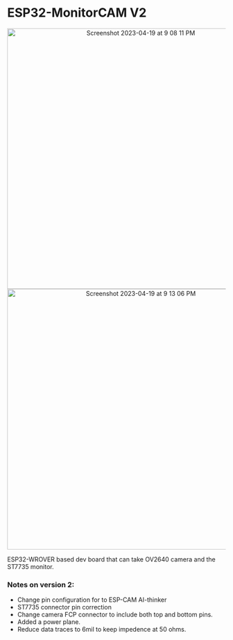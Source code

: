 # ESP32-MonitorCAM V2
<p align = "center">
<img width="600" alt="Screenshot 2023-04-19 at 9 08 11 PM" src="https://user-images.githubusercontent.com/47085728/233163355-9d362055-a85c-4d1c-bb0d-d81dce5e7363.png">
<img width="600" alt="Screenshot 2023-04-19 at 9 13 06 PM" src="https://user-images.githubusercontent.com/47085728/233163678-f4c33373-52ad-4c07-8abb-663742ab2d9f.png">
</p>


ESP32-WROVER based dev board that can take OV2640 camera and the ST7735 monitor.

### Notes on version 2:
- Change pin configuration for to ESP-CAM AI-thinker
- ST7735 connector pin correction
- Change camera FCP connector to include both top and bottom pins.
- Added a power plane.
- Reduce data traces to 6mil to keep impedence at 50 ohms.
